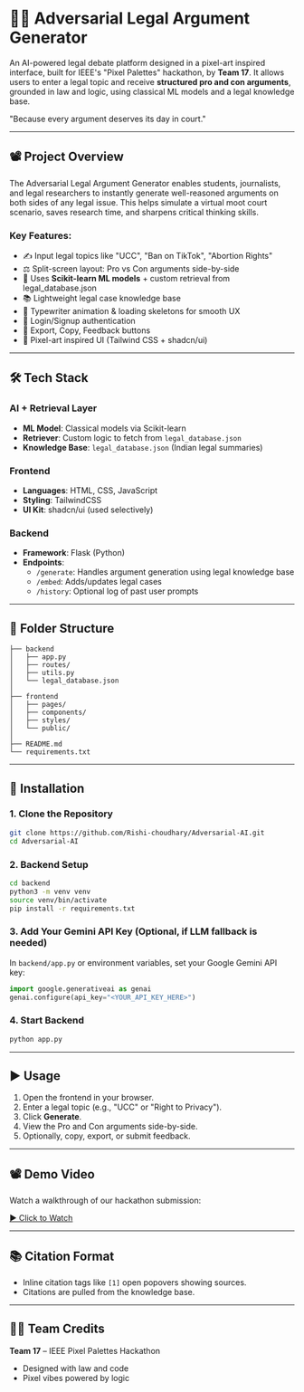 # 🧑‍⚖️ Adversarial Legal Argument Generator

An AI-powered legal debate platform designed in a pixel-art inspired interface, built for IEEE's "Pixel Palettes" hackathon, by **Team 17**. It allows users to enter a legal topic and receive **structured pro and con arguments**, grounded in law and logic, using classical ML models and a legal knowledge base.

"Because every argument deserves its day in court."

---

## 📽 Project Overview

The Adversarial Legal Argument Generator enables students, journalists, and legal researchers to instantly generate well-reasoned arguments on both sides of any legal issue. This helps simulate a virtual moot court scenario, saves research time, and sharpens critical thinking skills.

### Key Features:

- ✍️ Input legal topics like "UCC", "Ban on TikTok", "Abortion Rights"
- ⚖️ Split-screen layout: Pro vs Con arguments side-by-side
- 🧠 Uses **Scikit-learn ML models** + custom retrieval from legal_database.json
- 📚 Lightweight legal case knowledge base
- 💬 Typewriter animation & loading skeletons for smooth UX
- 🔐 Login/Signup authentication
- 📄 Export, Copy, Feedback buttons
- 🎨 Pixel-art inspired UI (Tailwind CSS + shadcn/ui)

---

## 🛠 Tech Stack

### AI + Retrieval Layer

- **ML Model**: Classical models via Scikit-learn
- **Retriever**: Custom logic to fetch from `legal_database.json`
- **Knowledge Base**: `legal_database.json` (Indian legal summaries)

### Frontend

- **Languages**: HTML, CSS, JavaScript
- **Styling**: TailwindCSS
- **UI Kit**: shadcn/ui (used selectively)

### Backend

- **Framework**: Flask (Python)
- **Endpoints**:
  - `/generate`: Handles argument generation using legal knowledge base
  - `/embed`: Adds/updates legal cases
  - `/history`: Optional log of past user prompts

---

## 📂 Folder Structure

```
├── backend
│   ├── app.py
│   ├── routes/
│   ├── utils.py
│   └── legal_database.json
│
├── frontend
│   ├── pages/
│   ├── components/
│   ├── styles/
│   └── public/
│
├── README.md
└── requirements.txt
```

---

## 🔧 Installation

### 1. Clone the Repository

```bash
git clone https://github.com/Rishi-choudhary/Adversarial-AI.git
cd Adversarial-AI
```

### 2. Backend Setup

```bash
cd backend
python3 -m venv venv
source venv/bin/activate
pip install -r requirements.txt
```

### 3. Add Your Gemini API Key (Optional, if LLM fallback is needed)

In `backend/app.py` or environment variables, set your Google Gemini API key:

```python
import google.generativeai as genai
genai.configure(api_key="<YOUR_API_KEY_HERE>")
```

### 4. Start Backend

```bash
python app.py
```


---

## ▶️ Usage

1. Open the frontend in your browser.
2. Enter a legal topic (e.g., "UCC" or "Right to Privacy").
3. Click **Generate**.
4. View the Pro and Con arguments side-by-side.
5. Optionally, copy, export, or submit feedback.

---

## 📽 Demo Video

Watch a walkthrough of our hackathon submission:

[▶️ Click to Watch](https://drive.google.com/file/d/1IwBsg6AehRwJcWybTnVTNIvsWplmXmAU/view?usp=sharing)

---

## 📚 Citation Format

- Inline citation tags like `[1]` open popovers showing sources.
- Citations are pulled from the knowledge base.

---

## 👨‍💻 Team Credits

**Team 17** – IEEE Pixel Palettes Hackathon

- Designed with law and code
- Pixel vibes powered by logic



